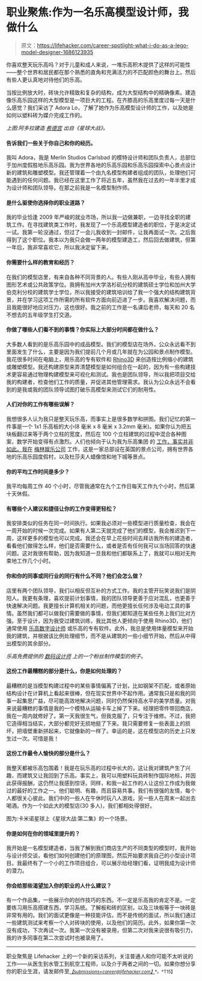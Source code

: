 # 职业聚焦:作为一名乐高模型设计师，我做什么

> 原文：<https://lifehacker.com/career-spotlight-what-i-do-as-a-lego-model-designer-1686123935>

你喜欢整天玩乐高吗？对于儿童和成人来说，一堆乐高积木提供了这样的可能性——整个世界和居民都在那个熟悉的直角和充满活力的不匹配颜色的舞台上。然后有些人更认真地对待他们的乐高。



当按比例放大时，砖块允许精致和复杂的结构，成为大型结构中的精确像素。建造像乐高乐园这样的大型模型是一项巨大的工程。在齐膝高的乐高里度过每一天是什么感觉？我们采访了 Adora Lo，了解了她作为乐高模型设计师的工作，以及她是如何以塑料砖为媒介完成工作的。

*上图:阿多拉建造* [*希德宫*](http://starwars.wikia.com/wiki/Theed_Royal_Palace) *出自《星球大战》。*

#### 告诉我们一些关于你自己和你的经历。

我叫 Adora，我是 Merlin Studios Carlsbad 的模特设计师和团队负责人，总部位于加州度假胜地乐高乐园。我为世界各地的乐高乐园和乐高乐园探索中心景点设计新的建筑和雕塑模型。我还管理着一个由九名模型构建者组成的团队，处理他们可能遇到的任何问题。我已经在这里工作了将近五年，虽然我在过去的一年半里才成为设计师和团队领导。在那之前我是一名模型制作师。

#### 是什么驱使你选择你的职业道路？

我的毕业恰逢 2009 年严峻的就业市场，所以我一边做兼职，一边寻找全职的建筑工作。在寻找建筑类工作时，我发现了一个乐高模型建造者的职位，于是决定试一试。我第一轮没通过，但过了一会儿我收到一封邮件，让我再面试一次。之后我得到了这个职位。我本以为我只会做一两年的模型建造工，然后回去做建筑，但第一年后，我非常喜欢它，所以我决定留下来。

#### 你需要什么样的教育和经历？

在我们的模型店里，有来自各种不同背景的人。有些人刚从高中毕业，有些人拥有图形艺术或公共政策学位。我拥有加州大学洛杉矶分校的建筑硕士学位和加州大学伯克利分校的建筑学士学位，所以我接受的建筑培训给了我一个强大的结构建筑背景，并在学习这项工作所需的所有软件方面向前迈进了一步。我喜欢解决问题，而且我能很好地应对压力，这也很好。我之前的工作是一名课后老师，每天和 20 名不想去的五年级学生打交道。

#### 你做了哪些人们看不到的事情？你实际上大部分时间都在做什么？

大多数人看到的是乐高乐园中的成品模型。我们的模型店在场外，公众永远看不到里面发生了什么，主要是因为我们提前几个月或几年就在为公园和景点制作模型。我花很多时间在电脑上，用乐高的专有软件和 [Rhino3D](https://www.rhino3d.com/) 来创造按比例缩小的建筑或雕塑模型。我还构建原型来弄清楚模型是如何组合在一起的，因为有一些构建技术更容易通过物理构建模型来可视化和测试。我也是团队领导，所以我把项目交给我的构建者，检查他们工作的质量，并促进其他管理需求。我认为公众永远不会看到的是我或我的团队领导试图打破乐高模型来测试它们的耐用性。

#### 人们对你的工作有哪些误解？

我想很多人认为我只是整天玩乐高，而事实上是很多数学和拼图。我们记忆的第一件事是一个 1x1 乐高板的大小(8 毫米 x 8 毫米 x 3.2mm 毫米)。如果你认为把五块板翻过来等于两个立柱的宽度，然后在 100 个立柱建筑的过程中混合各种图案，数学开始变得有点激烈。人们也倾向于认为我为乐高集团 的 [工作，事实并非如此。我在](http://www.lego.com/en-us/aboutus/lego-group) [梅林娱乐公司](http://www.merlinentertainments.biz/) 工作，这是一家总部设在英国的景点公司，拥有世界各地的乐高乐园度假村，以及杜莎夫人蜡像馆和地下城等景点。

#### 你的平均工作时间是多少？

我平均每周工作 40 个小时，尽管我通常在九个工作日每天工作九个小时，然后第十天休假。

#### 有哪些个人建议和捷径让你的工作变得更轻松？

我安排类似的任务在同一时间执行。如果我必须对一些模型进行质量检查，我会在一周开始的时候一次完成。如果有人第二天就完成了他们的模型，我会推迟到下一周，这样更多的模型也可以完成。我还会在早上花些时间去拜访我所有的建造者，看看他们做得怎么样，他们是否需要什么，或者是否有任何我可以当场回答的快速问题。这对我很有帮助，因为我知道一旦我和他们都联系上了，我就可以相对无拘束地工作几个小时。

#### 你和你的同事或同行业的同行有什么不同？他们会怎么做？

店里有两个团队领导，我们以相反但互补的方式工作。我的主管开玩笑说我们是阴阳人。我更有条理，喜欢提前计划事情，我的团队领导更善于应对混乱，也更善于快速解决问题。我更擅长计算机相关的问题，而他更擅长任何涉及电动工具的事情。虽然我们都可以做我们需要做的事情，但我们都知道在某些任务上我们比对方强。至于设计，因为我受过建筑训练，我比其他人更倾向于使用 Rhino3D，他们通常使用 [乐高数字设计师](http://ldd.lego.com/en-us/) 或乐高的专有软件。此外，我总是使用体量模型来开始我的建筑，并根据该比例处理细节，而不是从建筑的一些小细节开始，然后从中得出模型的其余部分。

*乐高免费提供的* [*数码设计师*](http://ldd.lego.com/en-us/) *上的一个粉丝制作模型的例子。*

#### 这份工作最糟糕的部分是什么，你是如何处理的？

最糟糕的是当模型构建过程中的某些事情偏离了计划，比如钢架不匹配，或者原始结构设计在计算机上看起来很棒，但在现实世界中不起作用。通常我只是和我的同事一起集思广益，尽可能高效地解决问题，同时仍然保持高水平的美学质量。对我来说最糟糕的事情是我的一个模特从运输卡车上掉了下来。经理把零件带回商店，我在一周内就修好了。第一天我很生气，但我克服了，只专注于维修。不过，我把它造得相当结实，大部分都完好无损地挺了下来。我只需要修复一些表面上的损坏，把墙壁重新拼起来，它就像新的一样了。幸运的是，这在模型店的历史上只发生过一次。可惜是我！

#### 这份工作最令人愉快的部分是什么？

我整天都被乐高包围着！我是在玩乐高的过程中长大的，这让我对建筑产生了兴趣，而建筑又让我回到了乐高。事实上，我可以用塑料玩具砖制作国际地标，并因此获得报酬，这仍然让我感到惊讶。同样，和我一起工作的人让这份工作成为我做过的最好的工作之一。他们聪明、有趣，而且容易共事。我们有很强的友情，每个人都很关心彼此。我们中的一些人在午休时玩八人游戏，另一些人在周末一起出去喝酒。作为一个如此大的模型店(30 多人)，我们都相处得很好。

图为:卡米诺星球上《星球大战:第二集》的一个场景。

#### 你是如何在你的领域里提升的？

我开始是一名模型建造者，当我了解到我们商店生产的不同类型的模型时，我开始与设计师交谈，看他们如何创建他们的原理图，然后开始要求我自己的小型设计项目。我最终有了一个小的工作项目组合，可以展示给经理们看，证明我成为设计师的潜力。

#### 你会给那些渴望加入你的职业的人什么建议？

有一个作品集，一些展示你的创作技巧的东西。不一定是乐高我的肯定不是。一定要练习用乐高搭建东西，学习系统。了解板和砖的区别，以及三块板等于一块砖是非常有用的。我们的面试更像是一种技能评估，而不是传统的面试，所以我们通过一些建筑测试来考察一个人对砖块的使用，以及他们的简历。此外，如果你第一次没有成功，下次再试一次。我第一次没有被录用，但第二次对我来说很有吸引力，我的许多同事在第二次尝试时也被录用了。

* * *

职业聚焦是 Lifehacker 上的一个新的采访系列，关注普通人和你可能不太听说的工作——从医生到水管工到航空工程师，以及介于两者之间的一切。如果你想分享你的职业生涯，请发邮件至[*<small>【submissions+career@lifehacker.com】</small>*](mailto:submissions+career@lifehacker.com)<small>*。*T15】</small>
